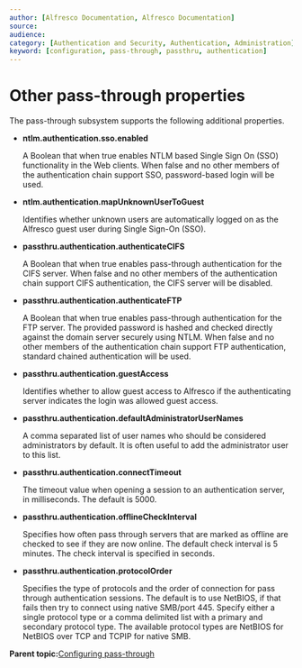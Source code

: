 ```yaml
---
author: [Alfresco Documentation, Alfresco Documentation]
source: 
audience: 
category: [Authentication and Security, Authentication, Administration]
keyword: [configuration, pass-through, passthru, authentication]
---
```


# Other pass-through properties

The pass-through subsystem supports the following additional properties.

-   **ntlm.authentication.sso.enabled**

    A Boolean that when true enables NTLM based Single Sign On \(SSO\) functionality in the Web clients. When false and no other members of the authentication chain support SSO, password-based login will be used.

-   **ntlm.authentication.mapUnknownUserToGuest**

    Identifies whether unknown users are automatically logged on as the Alfresco guest user during Single Sign-On \(SSO\).

-   **passthru.authentication.authenticateCIFS**

    A Boolean that when true enables pass-through authentication for the CIFS server. When false and no other members of the authentication chain support CIFS authentication, the CIFS server will be disabled.

-   **passthru.authentication.authenticateFTP**

    A Boolean that when true enables pass-through authentication for the FTP server. The provided password is hashed and checked directly against the domain server securely using NTLM. When false and no other members of the authentication chain support FTP authentication, standard chained authentication will be used.

-   **passthru.authentication.guestAccess**

    Identifies whether to allow guest access to Alfresco if the authenticating server indicates the login was allowed guest access.

-   **passthru.authentication.defaultAdministratorUserNames**

    A comma separated list of user names who should be considered administrators by default. It is often useful to add the administrator user to this list.

-   **passthru.authentication.connectTimeout**

    The timeout value when opening a session to an authentication server, in milliseconds. The default is 5000.

-   **passthru.authentication.offlineCheckInterval**

    Specifies how often pass through servers that are marked as offline are checked to see if they are now online. The default check interval is 5 minutes. The check interval is specified in seconds.

-   **passthru.authentication.protocolOrder**

    Specifies the type of protocols and the order of connection for pass through authentication sessions. The default is to use NetBIOS, if that fails then try to connect using native SMB/port 445. Specify either a single protocol type or a comma delimited list with a primary and secondary protocol type. The available protocol types are NetBIOS for NetBIOS over TCP and TCPIP for native SMB.


**Parent topic:**[Configuring pass-through](../concepts/auth-passthru-intro.md)

